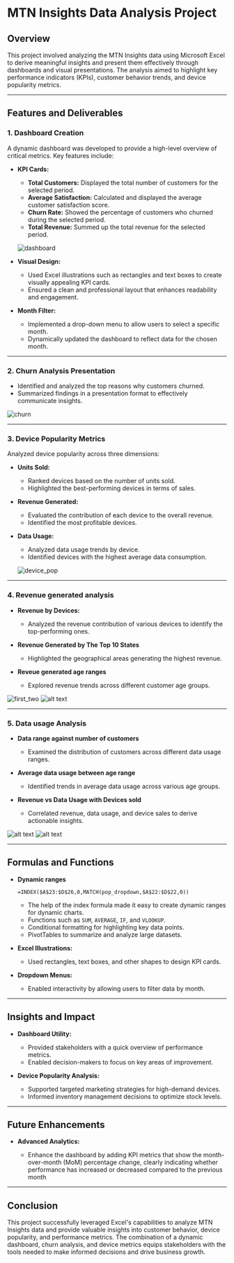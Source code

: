 # MTN Insights Data Analysis Project

## Overview

This project involved analyzing the MTN Insights data using Microsoft Excel to derive meaningful insights and present them effectively through dashboards and visual presentations. The analysis aimed to highlight key performance indicators (KPIs), customer behavior trends, and device popularity metrics.

---

## Features and Deliverables

### 1. **Dashboard Creation**

A dynamic dashboard was developed to provide a high-level overview of critical metrics. Key features include:

* **KPI Cards:**

  * **Total Customers:** Displayed the total number of customers for the selected period.
  * **Average Satisfaction:** Calculated and displayed the average customer satisfaction score.
  * **Churn Rate:** Showed the percentage of customers who churned during the selected period.
  * **Total Revenue:** Summed up the total revenue for the selected period.

  ![dashboard](image.png)

* **Visual Design:**

  * Used Excel illustrations such as rectangles and text boxes to create visually appealing KPI cards.
  * Ensured a clean and professional layout that enhances readability and engagement.

* **Month Filter:**

  * Implemented a drop-down menu to allow users to select a specific month.
  * Dynamically updated the dashboard to reflect data for the chosen month.

---

### 2. **Churn Analysis Presentation**

* Identified and analyzed the top reasons why customers churned.
* Summarized findings in a presentation format to effectively communicate insights.

![churn](image-2.png)

---

### 3. **Device Popularity Metrics**

Analyzed device popularity across three dimensions:

* **Units Sold:**

  * Ranked devices based on the number of units sold.
  * Highlighted the best-performing devices in terms of sales.

* **Revenue Generated:**

  * Evaluated the contribution of each device to the overall revenue.
  * Identified the most profitable devices.

* **Data Usage:**

  * Analyzed data usage trends by device.
  * Identified devices with the highest average data consumption.

  ![device_pop](image-3.png)

---

### 4. **Revenue generated analysis**



* **Revenue by Devices:**

  * Analyzed the revenue contribution of various devices to identify the top-performing ones.

* **Revenue Generated by The Top 10 States**

  * Highlighted the geographical areas generating the highest revenue.

* **Reveue generated age ranges**

  * Explored revenue trends across different customer age groups.

![first_two](image-4.png) ![alt text](image-5.png)


---

### 5. **Data usage Analysis**



* **Data range against number of customers**

  * Examined the distribution of customers across different data usage ranges.

* **Average data usage between age range**

  * Identified trends in average data usage across various age groups.

* **Revenue vs Data Usage with Devices sold**

  * Correlated revenue, data usage, and device sales to derive actionable insights.

![alt text](image-6.png)
![alt text](image-7.png)


---

## Formulas and Functions

* **Dynamic ranges**

  ```
  =INDEX($A$23:$D$26,0,MATCH(pop_dropdown,$A$22:$D$22,0))
  ```

  * The help of the index formula made it easy to create dynamic ranges for dynamic charts.
  * Functions such as `SUM`, `AVERAGE`, `IF`, and `VLOOKUP`.
  * Conditional formatting for highlighting key data points.
  * PivotTables to summarize and analyze large datasets.

* **Excel Illustrations:**

  * Used rectangles, text boxes, and other shapes to design KPI cards.

* **Dropdown Menus:**

  * Enabled interactivity by allowing users to filter data by month.

---

## Insights and Impact

* **Dashboard Utility:**

  * Provided stakeholders with a quick overview of performance metrics.
  * Enabled decision-makers to focus on key areas of improvement.

* **Device Popularity Analysis:**

  * Supported targeted marketing strategies for high-demand devices.
  * Informed inventory management decisions to optimize stock levels.

---

## Future Enhancements

* **Advanced Analytics:**

  * Enhance the dashboard by adding KPI metrics that show the month-over-month (MoM) percentage change, clearly indicating whether performance has increased or decreased compared to the previous month

---

## Conclusion

This project successfully leveraged Excel's capabilities to analyze MTN Insights data and provide valuable insights into customer behavior, device popularity, and performance metrics. The combination of a dynamic dashboard, churn analysis, and device metrics equips stakeholders with the tools needed to make informed decisions and drive business growth.
